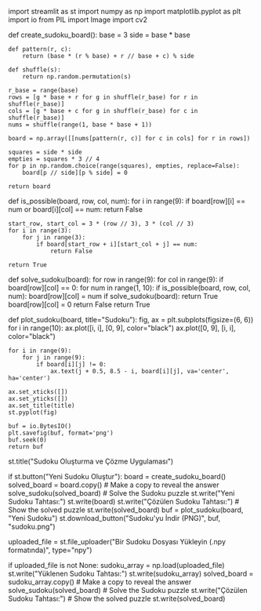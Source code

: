 import streamlit as st
import numpy as np
import matplotlib.pyplot as plt
import io
from PIL import Image
import cv2

def create_sudoku_board():
    base = 3
    side = base * base

    def pattern(r, c):
        return (base * (r % base) + r // base + c) % side

    def shuffle(s):
        return np.random.permutation(s)

    r_base = range(base)
    rows = [g * base + r for g in shuffle(r_base) for r in shuffle(r_base)]
    cols = [g * base + c for g in shuffle(r_base) for c in shuffle(r_base)]
    nums = shuffle(range(1, base * base + 1))

    board = np.array([[nums[pattern(r, c)] for c in cols] for r in rows])

    squares = side * side
    empties = squares * 3 // 4
    for p in np.random.choice(range(squares), empties, replace=False):
        board[p // side][p % side] = 0

    return board

def is_possible(board, row, col, num):
    for i in range(9):
        if board[row][i] == num or board[i][col] == num:
            return False

    start_row, start_col = 3 * (row // 3), 3 * (col // 3)
    for i in range(3):
        for j in range(3):
            if board[start_row + i][start_col + j] == num:
                return False

    return True

def solve_sudoku(board):
    for row in range(9):
        for col in range(9):
            if board[row][col] == 0:
                for num in range(1, 10):
                    if is_possible(board, row, col, num):
                        board[row][col] = num
                        if solve_sudoku(board):
                            return True
                        board[row][col] = 0
                return False
    return True

def plot_sudoku(board, title="Sudoku"):
    fig, ax = plt.subplots(figsize=(6, 6))
    for i in range(10):
        ax.plot([i, i], [0, 9], color="black")
        ax.plot([0, 9], [i, i], color="black")

    for i in range(9):
        for j in range(9):
            if board[i][j] != 0:
                ax.text(j + 0.5, 8.5 - i, board[i][j], va='center', ha='center')

    ax.set_xticks([])
    ax.set_yticks([])
    ax.set_title(title)
    st.pyplot(fig)

    buf = io.BytesIO()
    plt.savefig(buf, format='png')
    buf.seek(0)
    return buf

st.title("Sudoku Oluşturma ve Çözme Uygulaması")

if st.button("Yeni Sudoku Oluştur"):
    board = create_sudoku_board()
    solved_board = board.copy()  # Make a copy to reveal the answer
    solve_sudoku(solved_board)  # Solve the Sudoku puzzle
    st.write("Yeni Sudoku Tahtası:")
    st.write(board)
    st.write("Çözülen Sudoku Tahtası:")  # Show the solved puzzle
    st.write(solved_board)
    buf = plot_sudoku(board, "Yeni Sudoku")
    st.download_button("Sudoku'yu İndir (PNG)", buf, "sudoku.png")

uploaded_file = st.file_uploader("Bir Sudoku Dosyası Yükleyin (.npy formatında)", type="npy")

if uploaded_file is not None:
    sudoku_array = np.load(uploaded_file)
    st.write("Yüklenen Sudoku Tahtası:")
    st.write(sudoku_array)
    solved_board = sudoku_array.copy()  # Make a copy to reveal the answer
    solve_sudoku(solved_board)  # Solve the Sudoku puzzle
    st.write("Çözülen Sudoku Tahtası:")  # Show the solved puzzle
    st.write(solved_board)

